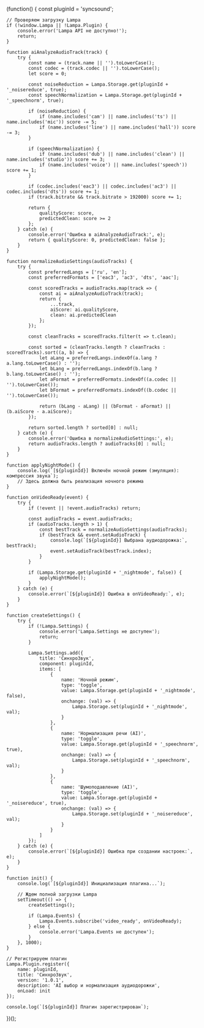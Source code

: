 (function() {
    const pluginId = 'syncsound';

    // Проверяем загрузку Lampa
    if (!window.Lampa || !Lampa.Plugin) {
        console.error('Lampa API не доступно!');
        return;
    }

    function aiAnalyzeAudioTrack(track) {
        try {
            const name = (track.name || '').toLowerCase();
            const codec = (track.codec || '').toLowerCase();
            let score = 0;

            const noiseReduction = Lampa.Storage.get(pluginId + '_noisereduce', true);
            const speechNormalization = Lampa.Storage.get(pluginId + '_speechnorm', true);

            if (noiseReduction) {
                if (name.includes('cam') || name.includes('ts') || name.includes('mic')) score -= 5;
                if (name.includes('line') || name.includes('hall')) score -= 3;
            }

            if (speechNormalization) {
                if (name.includes('dub') || name.includes('clean') || name.includes('studio')) score += 3;
                if (name.includes('voice') || name.includes('speech')) score += 1;
            }

            if (codec.includes('eac3') || codec.includes('ac3') || codec.includes('dts')) score += 1;
            if (track.bitrate && track.bitrate > 192000) score += 1;

            return {
                qualityScore: score,
                predictedClean: score >= 2
            };
        } catch (e) {
            console.error('Ошибка в aiAnalyzeAudioTrack:', e);
            return { qualityScore: 0, predictedClean: false };
        }
    }

    function normalizeAudioSettings(audioTracks) {
        try {
            const preferredLangs = ['ru', 'en'];
            const preferredFormats = ['eac3', 'ac3', 'dts', 'aac'];

            const scoredTracks = audioTracks.map(track => {
                const ai = aiAnalyzeAudioTrack(track);
                return {
                    ...track,
                    aiScore: ai.qualityScore,
                    clean: ai.predictedClean
                };
            });

            const cleanTracks = scoredTracks.filter(t => t.clean);

            const sorted = (cleanTracks.length ? cleanTracks : scoredTracks).sort((a, b) => {
                let aLang = preferredLangs.indexOf(a.lang ? a.lang.toLowerCase() : '');
                let bLang = preferredLangs.indexOf(b.lang ? b.lang.toLowerCase() : '');
                let aFormat = preferredFormats.indexOf((a.codec || '').toLowerCase());
                let bFormat = preferredFormats.indexOf((b.codec || '').toLowerCase());

                return (bLang - aLang) || (bFormat - aFormat) || (b.aiScore - a.aiScore);
            });

            return sorted.length ? sorted[0] : null;
        } catch (e) {
            console.error('Ошибка в normalizeAudioSettings:', e);
            return audioTracks.length ? audioTracks[0] : null;
        }
    }

    function applyNightMode() {
        console.log(`[${pluginId}] Включён ночной режим (эмуляция): компрессия звука`);
        // Здесь должна быть реализация ночного режима
    }

    function onVideoReady(event) {
        try {
            if (!event || !event.audioTracks) return;

            const audioTracks = event.audioTracks;
            if (audioTracks.length > 1) {
                const bestTrack = normalizeAudioSettings(audioTracks);
                if (bestTrack && event.setAudioTrack) {
                    console.log(`[${pluginId}] Выбрана аудиодорожка:`, bestTrack);
                    event.setAudioTrack(bestTrack.index);
                }
            }

            if (Lampa.Storage.get(pluginId + '_nightmode', false)) {
                applyNightMode();
            }
        } catch (e) {
            console.error(`[${pluginId}] Ошибка в onVideoReady:`, e);
        }
    }

    function createSettings() {
        try {
            if (!Lampa.Settings) {
                console.error('Lampa.Settings не доступен');
                return;
            }

            Lampa.Settings.add({
                title: 'СинхроЗвук',
                component: pluginId,
                items: [
                    {
                        name: 'Ночной режим',
                        type: 'toggle',
                        value: Lampa.Storage.get(pluginId + '_nightmode', false),
                        onchange: (val) => {
                            Lampa.Storage.set(pluginId + '_nightmode', val);
                        }
                    },
                    {
                        name: 'Нормализация речи (AI)',
                        type: 'toggle',
                        value: Lampa.Storage.get(pluginId + '_speechnorm', true),
                        onchange: (val) => {
                            Lampa.Storage.set(pluginId + '_speechnorm', val);
                        }
                    },
                    {
                        name: 'Шумоподавление (AI)',
                        type: 'toggle',
                        value: Lampa.Storage.get(pluginId + '_noisereduce', true),
                        onchange: (val) => {
                            Lampa.Storage.set(pluginId + '_noisereduce', val);
                        }
                    }
                ]
            });
        } catch (e) {
            console.error(`[${pluginId}] Ошибка при создании настроек:`, e);
        }
    }

    function init() {
        console.log(`[${pluginId}] Инициализация плагина...`);
        
        // Ждем полной загрузки Lampa
        setTimeout(() => {
            createSettings();
            
            if (Lampa.Events) {
                Lampa.Events.subscribe('video_ready', onVideoReady);
            } else {
                console.error('Lampa.Events не доступен');
            }
        }, 1000);
    }

    // Регистрируем плагин
    Lampa.Plugin.register({
        name: pluginId,
        title: 'СинхроЗвук',
        version: '1.0.1',
        description: 'AI выбор и нормализация аудиодорожки',
        onLoad: init
    });

    console.log(`[${pluginId}] Плагин зарегистрирован`);
})();